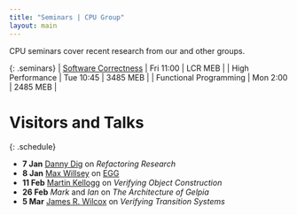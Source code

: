 ```yaml
---
title: "Seminars | CPU Group"
layout: main
---
```


CPU seminars cover recent research from our and other groups.

{: .seminars}
| [Software Correctness](scs/) | Fri 11:00 | LCR MEB |
| High Performance | Tue 10:45 | 3485 MEB |
| Functional Programming | Mon 2:00 | 2485 MEB |

# Visitors and Talks

{: .schedule}
- **7 Jan** [Danny Dig](http://web.engr.oregonstate.edu/~digd/) on
  *Refactoring Research*
- **8 Jan** [Max Willsey](https://mwillsey.com) on [EGG](https://github.com/mwillsey/egg)
- **11 Feb** [Martin Kellogg](https://homes.cs.washington.edu/~kelloggm/) on *Verifying Object Construction*
- **26 Feb** *Mark* and *Ian* on *The Architecture of Gelpia*
- **5 Mar** [James R. Wilcox](https://jamesrwilcox.com/) on *Verifying Transition Systems*

